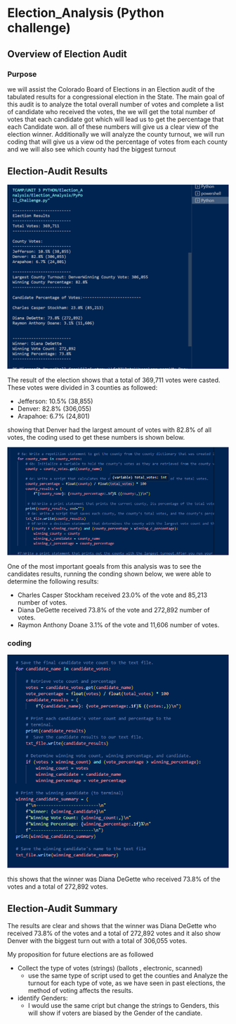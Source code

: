 # Election_Analysis (Python challenge)

## Overview of Election Audit
### Purpose
we will assist the Colorado Board of Elections in an Election audit of the tabulated results for a congressional election in the State. The main goal of this audit is to analyze the total overall number of votes and complete a list of candidate who received the votes, the we will get the total number of votes that each candidate got which will lead us to get the percentage that each Candidate won. all of these numbers will give us a clear view of the election winner.
Additionally we will analyze the county turnout, we will run coding that will give us a view od the percentage of votes from each county and we will also see which county had the biggest turnout

## Election-Audit Results
![election_analysis.png](election_analysis.png)

The result of the election shows that a total of 369,711 votes were casted. These votes were divided in 3 counties as followed:
* Jefferson: 10.5% (38,855)
* Denver: 82.8% (306,055)
* Arapahoe: 6.7% (24,801)

showing that Denver had the largest amount of votes with 82.8% of all votes, the coding used to get these numbers is shown below.

![total_number_of_votes_per_county.png](total_number_of_votes_per_county.png)

One of the most important goeals from this analysis was to see the candidates results, running the conding shown below, we were able to determine the following results:

* Charles Casper Stockham received 23.0% of the vote and 85,213 number of votes.
* Diana DeGette received 73.8% of the vote  and 272,892 number of votes.
* Raymon Anthony Doane 3.1% of the vote and 11,606 number of votes.

### coding
![percetage_by_candidate.png](percetage_by_candidate.png)

this shows that the winner was Diana DeGette who received 73.8% of the votes and a total of 272,892 votes.

## Election-Audit Summary

The results are clear and shows that the winner was Diana DeGette who received 73.8% of the votes and a total of 272,892 votes and it also show Denver with the biggest turn out with a total of 306,055 votes.

My proposition for future elections are as followed
 * Collect the type of votes (strings) (ballots , electronic, scanned)
    * use the same type of script used to get the counties and Analyze the turnout for each type of vote, as we have seen in past elections, the method of voting affects the results.
 * identify Genders:
    * I would use the same cript but change the strings to Genders, this will show if voters are biased by the Gender of the candiate.
  
      


